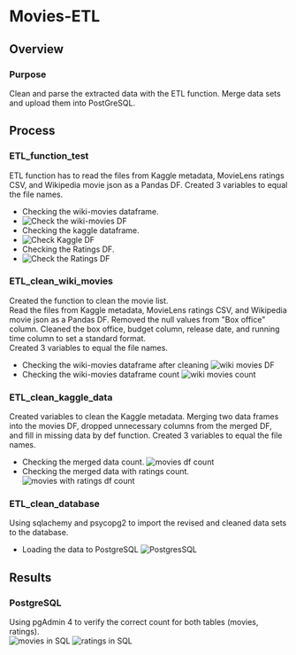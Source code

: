 # Movies-ETL
## Overview
### Purpose
Clean and parse the extracted data with the ETL function.  Merge data sets and upload them into PostGreSQL. 

## Process 
### ETL_function_test
ETL function has to read the files from Kaggle metadata, MovieLens ratings CSV, and Wikipedia movie json as a Pandas DF. Created 3 variables to equal the file names. 
  - Checking the wiki-movies dataframe. 
  - ![Check the wiki-movies DF](https://user-images.githubusercontent.com/101272613/173411886-c35be98c-7c91-452e-978b-472ae985549c.PNG)
  - Checking the kaggle dataframe. 
  - ![Check Kaggle DF](https://user-images.githubusercontent.com/101272613/173411955-79e64cec-cd30-4e64-8e46-8659a12ab174.PNG)
  - Checking the Ratings DF. 
  - ![Check the Ratings DF](https://user-images.githubusercontent.com/101272613/173415314-c18e0210-b10c-42a0-8999-fbcb74a8726e.PNG)

### ETL_clean_wiki_movies
Created the function to clean the movie list.  
Read the files from Kaggle metadata, MovieLens ratings CSV, and Wikipedia movie json as a Pandas DF.
Removed the null values from "Box office" column.  Cleaned the box office, budget column, release date, and running time column to set a standard format.  
Created 3 variables to equal the file names. 
  - Checking the wiki-movies dataframe after cleaning
![wiki movies DF](https://user-images.githubusercontent.com/101272613/173415552-b312cdf6-492e-4d02-bd78-559f1c49c67e.PNG)
  - Checking the wiki-movies dataframe count
![wiki movies count](https://user-images.githubusercontent.com/101272613/173417413-534ffe0b-46d2-4763-8772-5be3ea8deb88.PNG)

### ETL_clean_kaggle_data
Created variables to clean the Kaggle metadata.
Merging two data frames into the movies DF, dropped unnecessary columns from the merged DF, and fill in missing data by def function. 
Created 3 variables to equal the file names.
  - Checking the merged data count. 
![movies df count](https://user-images.githubusercontent.com/101272613/173417490-94765e24-3e1c-4183-a6e1-e277687e49ca.PNG)
  - Checking the merged data with ratings count.
![movies with ratings df count](https://user-images.githubusercontent.com/101272613/173417596-a7e6aba6-d3e0-46e4-b51c-6484e7eacc3d.PNG)

### ETL_clean_database
Using sqlachemy and psycopg2 to import the revised and cleaned data sets to the database.  
  - Loading the data to PostgreSQL
![PostgresSQL](https://user-images.githubusercontent.com/101272613/173417892-57176e9a-301b-4b64-a60b-89b36141349d.PNG)


## Results
### PostgreSQL
Using pgAdmin 4 to verify the correct count for both tables (movies, ratings).  
![movies in SQL](https://user-images.githubusercontent.com/101272613/173418806-7d079393-bf1f-45ab-8bd3-b0c78fe56051.PNG)
![ratings in SQL](https://user-images.githubusercontent.com/101272613/173418822-335953b9-be71-46bd-961c-13a87cb1af9a.PNG)



